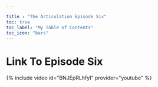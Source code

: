 ```yaml
---

title : "The Articulation Episode Six"
toc: true
toc_label: "My Table of Contents"
toc_icon: "bars"
---
```

# Link To Episode Six
{% include video id="BNJEpRLhfyI" provider="youtube" %}